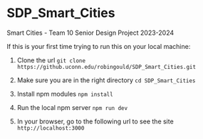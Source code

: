 # SDP_Smart_Cities
Smart Cities - Team 10 Senior Design Project 2023-2024

If this is your first time trying to run this on your local machine:

1. Clone the url 
```git clone https://github.uconn.edu/robingould/SDP_Smart_Cities.git```

2. Make sure you are in the right directory
```cd SDP_Smart_Cities```

3. Install npm modules 
```npm install```

4. Run the local npm server
```npm run dev```
 
5. In your browser, go to the following url to see the site
 ```http://localhost:3000```
 
 
